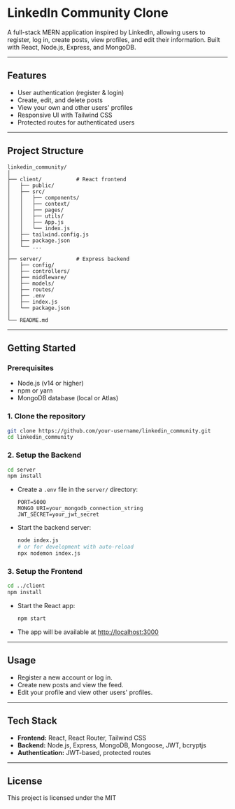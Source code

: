 # LinkedIn Community Clone

A full-stack MERN application inspired by LinkedIn, allowing users to register, log in, create posts, view profiles, and edit their information. Built with React, Node.js, Express, and MongoDB.

---

## Features

- User authentication (register & login)
- Create, edit, and delete posts
- View your own and other users' profiles
- Responsive UI with Tailwind CSS
- Protected routes for authenticated users

---

## Project Structure

```
linkedin_community/
│
├── client/           # React frontend
│   ├── public/
│   ├── src/
│   │   ├── components/
│   │   ├── context/
│   │   ├── pages/
│   │   ├── utils/
│   │   ├── App.js
│   │   └── index.js
│   ├── tailwind.config.js
│   ├── package.json
│   └── ...
│
├── server/           # Express backend
│   ├── config/
│   ├── controllers/
│   ├── middleware/
│   ├── models/
│   ├── routes/
│   ├── .env
│   ├── index.js
│   └── package.json
│
└── README.md
```

---

## Getting Started

### Prerequisites

- Node.js (v14 or higher)
- npm or yarn
- MongoDB database (local or Atlas)

### 1. Clone the repository

```sh
git clone https://github.com/your-username/linkedin_community.git
cd linkedin_community
```

### 2. Setup the Backend

```sh
cd server
npm install
```

- Create a `.env` file in the `server/` directory:

  ```
  PORT=5000
  MONGO_URI=your_mongodb_connection_string
  JWT_SECRET=your_jwt_secret
  ```

- Start the backend server:

  ```sh
  node index.js
  # or for development with auto-reload
  npx nodemon index.js
  ```

### 3. Setup the Frontend

```sh
cd ../client
npm install
```

- Start the React app:

  ```sh
  npm start
  ```

- The app will be available at [http://localhost:3000](http://localhost:3000)

---

## Usage

- Register a new account or log in.
- Create new posts and view the feed.
- Edit your profile and view other users' profiles.

---

## Tech Stack

- **Frontend:** React, React Router, Tailwind CSS
- **Backend:** Node.js, Express, MongoDB, Mongoose, JWT, bcryptjs
- **Authentication:** JWT-based, protected routes

---

## License

This project is licensed under the MIT